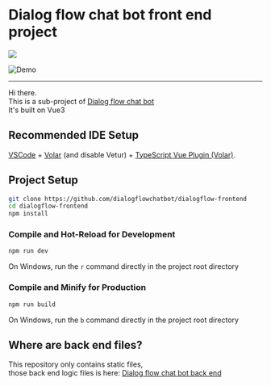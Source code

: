 # Dialog flow chat bot front end project

<img src="https://img.shields.io/badge/Vue-3-blue" />

![Demo](https://github.com/dialogflowchatbot/dialogflow-showcase/blob/d8380bf728a87fb8e9df2a2d8796bd58c61015d9/screenshots/demo1.gif)

---

Hi there.  
This is a sub-project of [Dialog flow chat bot](https://github.com/dialogflowchatbot/dialogflow)  
It's built on Vue3

## Recommended IDE Setup

[VSCode](https://code.visualstudio.com/) + [Volar](https://marketplace.visualstudio.com/items?itemName=Vue.volar) (and disable Vetur) + [TypeScript Vue Plugin (Volar)](https://marketplace.visualstudio.com/items?itemName=Vue.vscode-typescript-vue-plugin).

## Project Setup

```sh
git clone https://github.com/dialogflowchatbot/dialogflow-frontend
cd dialogflow-frontend
npm install
```

### Compile and Hot-Reload for Development

```sh
npm run dev
```

On Windows, run the `r` command directly in the project root directory

### Compile and Minify for Production

```sh
npm run build
```

On Windows, run the `b` command directly in the project root directory

## Where are back end files?
This repository only contains static files,  
those back end logic files is here: [Dialog flow chat bot back end](https://github.com/dialogflowchatbot/dialogflow-backend)
